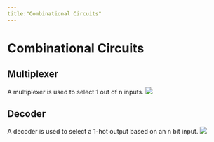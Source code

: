 ```yaml
---
title:"Combinational Circuits"
---
```

# Combinational Circuits
## Multiplexer
A multiplexer is used to select 1 out of n inputs.
![](https://i.imgur.com/VfFtZW9.png)
## Decoder
A decoder is used to select a 1-hot output based on an n bit input.
![](https://i.imgur.com/ROk1Z5j.png)
